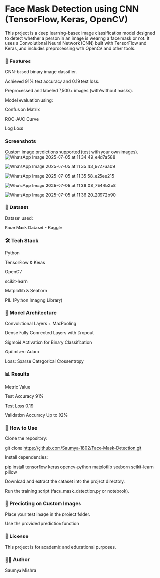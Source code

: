 # Face Mask Detection using CNN (TensorFlow, Keras, OpenCV)
This project is a deep learning-based image classification model designed to detect whether a person in an image is wearing a face mask or not. It uses a Convolutional Neural Network (CNN) built with TensorFlow and Keras, and includes preprocessing with OpenCV and other tools.

### 📌 Features

CNN-based binary image classifier.

Achieved 91% test accuracy and 0.19 test loss.

Preprocessed and labeled 7,500+ images (with/without masks).

Model evaluation using:

Confusion Matrix

ROC-AUC Curve

Log Loss

### Screenshots

Custom image predictions supported (test with your own images).
![WhatsApp Image 2025-07-05 at 11 34 49_e4d7a588](https://github.com/user-attachments/assets/8b8e0d07-0788-40c7-a12d-512a602725d3)

![WhatsApp Image 2025-07-05 at 11 35 43_97276a09](https://github.com/user-attachments/assets/7ff01bf6-323c-4e97-9236-14bcd4b7b66e)

![WhatsApp Image 2025-07-05 at 11 35 58_e25ee215](https://github.com/user-attachments/assets/f1d002da-39e8-4ab8-83ba-422d69cabf9c)

![WhatsApp Image 2025-07-05 at 11 36 08_7544b2c8](https://github.com/user-attachments/assets/e440344d-8eb5-4636-b401-1d5d936fcd1b)

![WhatsApp Image 2025-07-05 at 11 36 20_20972b90](https://github.com/user-attachments/assets/0b912958-8f69-4141-8bcf-49014047d836)

### 📂 Dataset

Dataset used:

Face Mask Dataset - Kaggle



### 🛠️ Tech Stack

Python

TensorFlow & Keras

OpenCV

scikit-learn

Matplotlib & Seaborn

PIL (Python Imaging Library)




### 🚀 Model Architecture

Convolutional Layers + MaxPooling

Dense Fully Connected Layers with Dropout

Sigmoid Activation for Binary Classification

Optimizer: Adam

Loss: Sparse Categorical Crossentropy



### 📊 Results

Metric	Value

Test Accuracy	91%

Test Loss	0.19

Validation Accuracy	Up to 92%



### 🔎 How to Use

Clone the repository:

git clone https://github.com/Saumya-1802/Face-Mask-Detection.git


Install dependencies:

pip install tensorflow keras opencv-python matplotlib seaborn scikit-learn pillow


Download and extract the dataset into the project directory.


Run the training script (face_mask_detection.py or notebook).




### 🎯 Predicting on Custom Images

Place your test image in the project folder.

Use the provided prediction function



### 📄 License

This project is for academic and educational purposes.



### 🙋‍♀️ Author

Saumya Mishra
